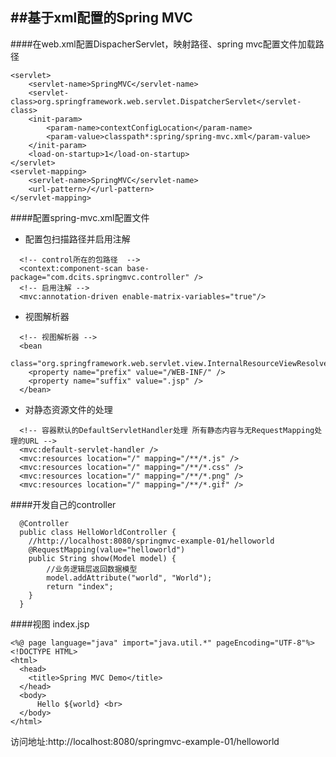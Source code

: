 ##基于xml配置的Spring MVC
---
####在web.xml配置DispacherServlet，映射路径、spring mvc配置文件加载路径
```
<servlet>
    <servlet-name>SpringMVC</servlet-name>
    <servlet-class>org.springframework.web.servlet.DispatcherServlet</servlet-class>
    <init-param>
	    <param-name>contextConfigLocation</param-name>
	    <param-value>classpath*:spring/spring-mvc.xml</param-value>
    </init-param>
    <load-on-startup>1</load-on-startup>
</servlet>
<servlet-mapping>
    <servlet-name>SpringMVC</servlet-name>
    <url-pattern>/</url-pattern>
</servlet-mapping>
```
####配置spring-mvc.xml配置文件
  - 配置包扫描路径并启用注解
```
  <!-- control所在的包路径  -->
  <context:component-scan base-package="com.dcits.springmvc.controller" />
  <!-- 启用注解 -->
  <mvc:annotation-driven enable-matrix-variables="true"/> 
```
  - 视图解析器
```
  <!-- 视图解析器 -->
  <bean
  	class="org.springframework.web.servlet.view.InternalResourceViewResolver">
  	<property name="prefix" value="/WEB-INF/" />
  	<property name="suffix" value=".jsp" />
  </bean>
```
  - 对静态资源文件的处理
```
  <!-- 容器默认的DefaultServletHandler处理 所有静态内容与无RequestMapping处理的URL -->
  <mvc:default-servlet-handler />
  <mvc:resources location="/" mapping="/**/*.js" />
  <mvc:resources location="/" mapping="/**/*.css" />
  <mvc:resources location="/" mapping="/**/*.png" />
  <mvc:resources location="/" mapping="/**/*.gif" />
```
####开发自己的controller
```
  @Controller
  public class HelloWorldController {
  	//http://localhost:8080/springmvc-example-01/helloworld
  	@RequestMapping(value="helloworld")
  	public String show(Model model) {
  		//业务逻辑层返回数据模型
  		model.addAttribute("world", "World");
  		return "index";
  	}
  }
```
####视图 index.jsp
```
<%@ page language="java" import="java.util.*" pageEncoding="UTF-8"%>
<!DOCTYPE HTML>
<html>
  <head>
    <title>Spring MVC Demo</title>
  </head>
  <body>
	  Hello ${world} <br>
  </body>
</html>
```
访问地址:http://localhost:8080/springmvc-example-01/helloworld
